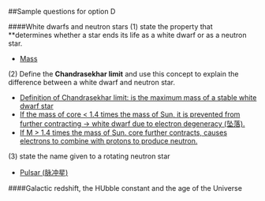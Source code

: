 ##Sample questions for option D

####White dwarfs and neutron stars
(1) state the property that **determines whether a star ends its life as a white dwarf or as a neutron star.	

- <u>Mass</u>

(2) Define the **Chandrasekhar limit** and use this concept to explain the difference between a white dwarf and neutron star.

- <u>Definition of Chandrasekhar limit: is the maximum mass of a stable white dwarf star
- If the mass of core < 1.4 times the mass of Sun, it is prevented from further contracting -> white dwarf due to electron degeneracy (坠落). 
- If M > 1.4 times the mass of Sun. core further contracts, causes electrons to combine with protons to produce neutron.
</u>

(3) state the name given to a rotating neutron star

- <u>Pulsar ([脉冲星](https://zh.wikipedia.org/wiki/%E8%84%89%E5%86%B2%E6%98%9F))</u>

####Galactic redshift, the HUbble constant and the age of the Universe
